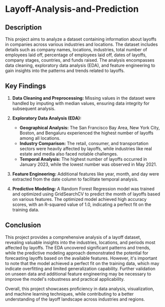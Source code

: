 # Layoff-Analysis-and-Prediction

## Description
This project aims to analyze a dataset containing information about layoffs in companies across various industries and locations. The dataset includes details such as company names, locations, industries, total number of employees laid off, percentage of employees laid off, dates of layoffs, company stages, countries, and funds raised. The analysis encompasses data cleaning, exploratory data analysis (EDA), and feature engineering to gain insights into the patterns and trends related to layoffs.

## Key Findings
1. **Data Cleaning and Preprocessing:** Missing values in the dataset were handled by imputing with median values, ensuring data integrity for subsequent analysis.

2. **Exploratory Data Analysis (EDA):**
   - **Geographical Analysis:** The San Francisco Bay Area, New York City, Boston, and Bengaluru experienced the highest number of layoffs among all locations.
   - **Industry Comparison:** The retail, consumer, and transportation sectors were heavily affected by layoffs, while industries like real estate and media also faced notable challenges.
   - **Temporal Analysis:** The highest number of layoffs occurred in January 2023, while the lowest number was observed in May 2021.

3. **Feature Engineering:** Additional features like year, month, and day were extracted from the date column to facilitate temporal analysis.

4. **Predictive Modeling:** A Random Forest Regression model was trained and optimized using GridSearchCV to predict the month of layoffs based on various features. The optimized model achieved high accuracy scores, with an R-squared value of 1.0, indicating a perfect fit on the training data.

## Conclusion
This project provides a comprehensive analysis of a layoff dataset, revealing valuable insights into the industries, locations, and periods most affected by layoffs. The EDA uncovered significant patterns and trends, while the predictive modeling approach demonstrated the potential for forecasting layoffs based on the available features. However, it's important to note that the model achieved a perfect fit on the training data, which may indicate overfitting and limited generalization capability. Further validation on unseen data and additional feature engineering may be necessary to improve the model's robustness and practical applicability.

Overall, this project showcases proficiency in data analysis, visualization, and machine learning techniques, while contributing to a better understanding of the layoff landscape across industries and regions.
